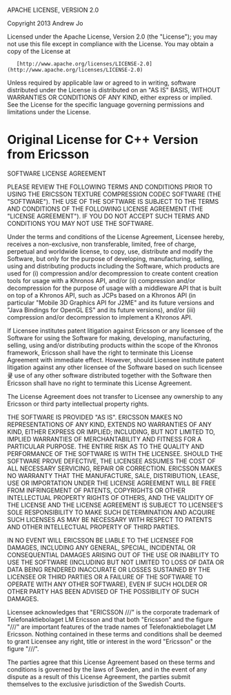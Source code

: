 APACHE LICENSE, VERSION 2.0

Copyright 2013 Andrew Jo

   Licensed under the Apache License, Version 2.0 (the "License");
   you may not use this file except in compliance with the License.
   You may obtain a copy of the License at

       [http://www.apache.org/licenses/LICENSE-2.0](http://www.apache.org/licenses/LICENSE-2.0)

   Unless required by applicable law or agreed to in writing, software
   distributed under the License is distributed on an "AS IS" BASIS,
   WITHOUT WARRANTIES OR CONDITIONS OF ANY KIND, either express or implied.
   See the License for the specific language governing permissions and
   limitations under the License.


Original License for C++ Version from Ericsson
==============================================
SOFTWARE LICENSE AGREEMENT

PLEASE REVIEW THE FOLLOWING TERMS AND CONDITIONS PRIOR TO USING THE
ERICSSON TEXTURE COMPRESSION CODEC SOFTWARE (THE "SOFTWARE"). THE USE
OF THE SOFTWARE IS SUBJECT TO THE TERMS AND CONDITIONS OF THE
FOLLOWING LICENSE AGREEMENT (THE "LICENSE AGREEMENT"). IF YOU DO NOT
ACCEPT SUCH TERMS AND CONDITIONS YOU MAY NOT USE THE SOFTWARE.

Under the terms and conditions of the License Agreement, Licensee
hereby, receives a non-exclusive, non transferable, limited, free of
charge, perpetual and worldwide license, to copy, use, distribute and
modify the Software, but only for the purpose of developing,
manufacturing, selling, using and distributing products including the
Software, which products are used for (i) compression and/or
decompression to create content creation tools for usage with a
Khronos API, and/or (ii) compression and/or decompression for the
purpose of usage with a middleware API that is built on top of a
Khronos API, such as JCPs based on a Khronos API (in particular
"Mobile 3D Graphics API for J2ME" and its future versions and "Java
Bindings for OpenGL ES" and its future versions), and/or (iii)
compression and/or decompression to implement a Khronos API.

If Licensee institutes patent litigation against Ericsson or any
licensee of the Software for using the Software for making,
developing, manufacturing, selling, using and/or distributing products
within the scope of the Khronos framework, Ericsson shall have the
right to terminate this License Agreement with immediate
effect. However, should Licensee institute patent litigation against
any other licensee of the Software based on such licensee큦 use of any
other software distributed together with the Software then Ericsson
shall have no right to terminate this License Agreement.

The License Agreement does not transfer to Licensee any ownership to
any Ericsson or third party intellectual property rights.

THE SOFTWARE IS PROVIDED "AS IS". ERICSSON MAKES NO REPRESENTATIONS OF
ANY KIND, EXTENDS NO WARRANTIES OF ANY KIND, EITHER EXPRESS OR
IMPLIED; INCLUDING, BUT NOT LIMITED TO, IMPLIED WARRANTIES OF
MERCHANTABILITY AND FITNESS FOR A PARTICULAR PURPOSE. THE ENTIRE RISK
AS TO THE QUALITY AND PERFORMANCE OF THE SOFTWARE IS WITH THE
LICENSEE. SHOULD THE SOFTWARE PROVE DEFECTIVE, THE LICENSEE ASSUMES
THE COST OF ALL NECESSARY SERVICING, REPAIR OR CORRECTION. ERICSSON
MAKES NO WARRANTY THAT THE MANUFACTURE, SALE, DISTRIBUTION, LEASE, USE
OR IMPORTATION UNDER THE LICENSE AGREEMENT WILL BE FREE FROM
INFRINGEMENT OF PATENTS, COPYRIGHTS OR OTHER INTELLECTUAL PROPERTY
RIGHTS OF OTHERS, AND THE VALIDITY OF THE LICENSE AND THE LICENSE
AGREEMENT IS SUBJECT TO LICENSEE'S SOLE RESPONSIBILITY TO MAKE SUCH
DETERMINATION AND ACQUIRE SUCH LICENSES AS MAY BE NECESSARY WITH
RESPECT TO PATENTS AND OTHER INTELLECTUAL PROPERTY OF THIRD PARTIES.

IN NO EVENT WILL ERICSSON BE LIABLE TO THE LICENSEE FOR DAMAGES,
INCLUDING ANY GENERAL, SPECIAL, INCIDENTAL OR CONSEQUENTIAL DAMAGES
ARISING OUT OF THE USE OR INABILITY TO USE THE SOFTWARE (INCLUDING BUT
NOT LIMITED TO LOSS OF DATA OR DATA BEING RENDERED INACCURATE OR
LOSSES SUSTAINED BY THE LICENSEE OR THIRD PARTIES OR A FAILURE OF THE
SOFTWARE TO OPERATE WITH ANY OTHER SOFTWARE), EVEN IF SUCH HOLDER OR
OTHER PARTY HAS BEEN ADVISED OF THE POSSIBILITY OF SUCH DAMAGES.

Licensee acknowledges that "ERICSSON ///" is the corporate trademark
of Telefonaktiebolaget LM Ericsson and that both "Ericsson" and the
figure "///" are important features of the trade names of
Telefonaktiebolaget LM Ericsson. Nothing contained in these terms and
conditions shall be deemed to grant Licensee any right, title or
interest in the word "Ericsson" or the figure "///".

The parties agree that this License Agreement based on these terms and
conditions is governed by the laws of Sweden, and in the event of any
dispute as a result of this License Agreement, the parties submit
themselves to the exclusive jurisdiction of the Swedish Courts.
